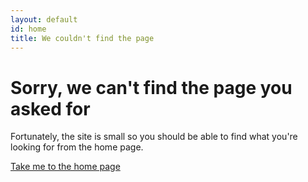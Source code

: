 ```yaml
---
layout: default
id: home
title: We couldn't find the page
---
```


# Sorry, we can't find the page you asked for

Fortunately, the site is small so you should be able to find what you're looking for from the home page.

<a class="readArticles" href="/">Take me to the home page</a>
